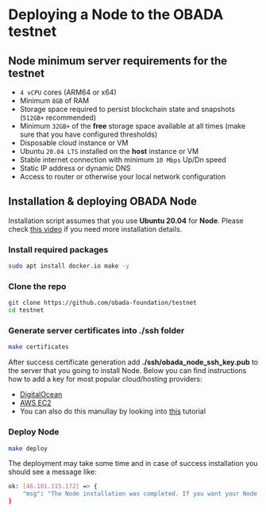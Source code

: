 # Deploying a Node to the OBADA testnet

## Node minimum server requirements for the testnet

- `4 vCPU` cores (ARM64 or x64)
- Minimum `8GB` of RAM
- Storage space required to persist blockchain state and snapshots (`512GB+` recommended)
- Minimum `32GB+` of the **free** storage space available at all times (make sure that you have configured thresholds)
- Disposable cloud instance or VM
- Ubuntu `20.04 LTS` installed on the **host** instance or VM
- Stable internet connection with minimum `10 Mbps` Up/Dn speed
- Static IP address or dynamic DNS
- Access to router or otherwise your local network configuration

## Installation & deploying OBADA Node

Installation script assumes that you use **Ubuntu 20.04** for **Node**. Please check [this video]() if you need more installation details.

### Install required packages

```bash
sudo apt install docker.io make -y
```

### Clone the repo

```bash
git clone https://github.com/obada-foundation/testnet
cd testnet
```

### Generate server certificates into **./ssh** folder

```bash
make certificates
```
After success certificate generation add **./ssh/obada_node_ssh_key.pub** to the server that you going to install Node. Below you can find instructions how to add a key for most popular cloud/hosting providers:

- [DigitalOcean](https://docs.digitalocean.com/products/droplets/how-to/add-ssh-keys/to-account/)
- [AWS EC2](https://docs.aws.amazon.com/AWSEC2/latest/UserGuide/ec2-key-pairs.html)
- You can also do this manullay by looking into [this](https://linuxhandbook.com/add-ssh-public-key-to-server/) tutorial 

### Deploy Node

```bash
make deploy
```

The deployment may take some time and in case of success installation you should see a message like: 
```bash
ok: [46.101.115.172] => {
    "msg": "The Node installation was completed. If you want your Node to be included into persistent peers of the network, please send 370d82b7d013f7a0f3a6815196f871cd55367770@46.101.115.172:26656 to techops@obada.io"
}
```
